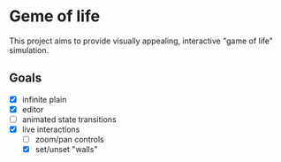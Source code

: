 # Geme of life

This project aims to provide visually appealing, interactive "game of life" simulation.

## Goals

- [x] infinite plain
- [x] editor
- [ ] animated state transitions
- [x] live interactions
  - [ ] zoom/pan controls
  - [x] set/unset "walls"
